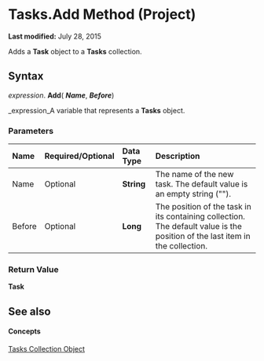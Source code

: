 
# Tasks.Add Method (Project)

 **Last modified:** July 28, 2015

Adds a  **Task** object to a **Tasks** collection.

## Syntax

 _expression_. **Add**( **_Name_**,  **_Before_**)

 _expression_A variable that represents a  **Tasks** object.


### Parameters



|**Name**|**Required/Optional**|**Data Type**|**Description**|
|:-----|:-----|:-----|:-----|
|Name|Optional| **String**|The name of the new task. The default value is an empty string ("").|
|Before|Optional| **Long**|The position of the task in its containing collection. The default value is the position of the last item in the collection.|

### Return Value

 **Task**


## See also


#### Concepts


 [Tasks Collection Object](b7482b5a-7fac-531e-6793-610faca2f954.md)
